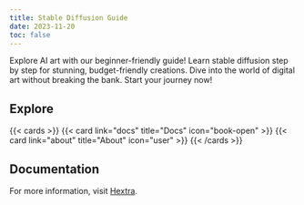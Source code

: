```yaml
---
title: Stable Diffusion Guide
date: 2023-11-20
toc: false
---
```


Explore AI art with our beginner-friendly guide! Learn stable diffusion step by step for stunning, budget-friendly creations. Dive into the world of digital art without breaking the bank. Start your journey now!

## Explore

{{< cards >}}
  {{< card link="docs" title="Docs" icon="book-open" >}}
  {{< card link="about" title="About" icon="user" >}}
{{< /cards >}}

## Documentation

For more information, visit [Hextra](https://imfing.github.io/hextra).
